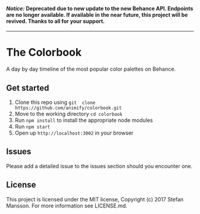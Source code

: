 #### *Notice:* Deprecated due to new update to the new Behance API. Endpoints are no longer available. If available in the near future, this project will be revived. Thanks to all for your support.

---

# The Colorbook
A day by day timeline of the most popular color palettes on Behance.

## Get started
1. Clone this repo using `git  clone https://github.com/animify/colorbook.git`
2. Move to the working directory `cd colorbook`
3. Run `npm install` to install the appropriate node modules
4. Run `npm start`
5. Open up `http://localhost:3002` in your browser

## Issues
Please add a detailed issue to the issues section should you encounter one.

## License
This project is licensed under the MIT license, Copyright (c) 2017 Stefan Mansson. For more information see LICENSE.md.
